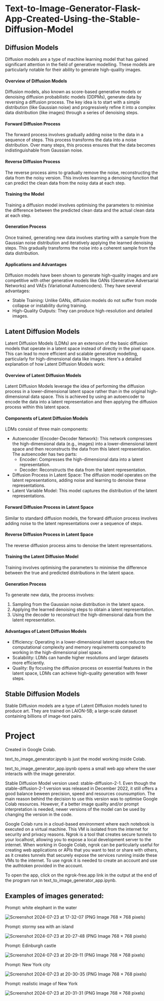 # Text-to-Image-Generator-Flask-App-Created-Using-the-Stable-Diffusion-Model


<h2>Diffusion Models</h2>

Diffusion models are a type of machine learning model that has gained significant attention in the field of generative modelling. These models are particularly notable for their ability to generate high-quality images.

<h4>Overview of Diffusion Models</h4>

Diffusion models, also known as score-based generative models or denoising diffusion probabilistic models (DDPMs), generate data by reversing a diffusion process. The key idea is to start with a simple distribution (like Gaussian noise) and progressively refine it into a complex data distribution (like images) through a series of denoising steps.

<h4>Forward Diffusion Process</h4>

The forward process involves gradually adding noise to the data in a sequence of steps. This process transforms the data into a noise distribution. Over many steps, this process ensures that the data becomes indistinguishable from Gaussian noise.

<h4>Reverse Diffusion Process</h4>

The reverse process aims to gradually remove the noise, reconstructing the data from the noisy version. This involves learning a denoising function that can predict the clean data from the noisy data at each step. 

<h4>Training the Model</h4>

Training a diffusion model involves optimising the parameters to minimise the difference between the predicted clean data and the actual clean data at each step.

<h4>Generation Process</h4>

Once trained, generating new data involves starting with a sample from the Gaussian noise distribution and iteratively applying the learned denoising steps. This gradually transforms the noise into a coherent sample from the data distribution.

<h4>Applications and Advantages</h4>

Diffusion models have been shown to generate high-quality images and are competitive with other generative models like GANs (Generative Adversarial Networks) and VAEs (Variational Autoencoders). They have several advantages:
- Stable Training: Unlike GANs, diffusion models do not suffer from mode collapse or instability during training.
- High-Quality Outputs: They can produce high-resolution and detailed images.


<h2>Latent Diffusion Models</h2>

Latent Diffusion Models (LDMs) are an extension of the basic diffusion models that operate in a latent space instead of directly in the pixel space. This can lead to more efficient and scalable generative modelling, particularly for high-dimensional data like images. Here's a detailed explanation of how Latent Diffusion Models work:

<h4>Overview of Latent Diffusion Models</h4>

Latent Diffusion Models leverage the idea of performing the diffusion process in a lower-dimensional latent space rather than in the original high-dimensional data space. This is achieved by using an autoencoder to encode the data into a latent representation and then applying the diffusion process within this latent space.

<h4>Components of Latent Diffusion Models</h4>

LDMs consist of three main components:
- Autoencoder (Encoder-Decoder Network): This network compresses the high-dimensional data (e.g., images) into a lower-dimensional latent space and then reconstructs the data from this latent representation. The autoencoder has two parts: 
    - Encoder: Compresses the high-dimensional data  into a latent representation.
    - Decoder: Reconstructs the data from the latent representation.
- Diffusion Process in Latent Space: The diffusion model operates on the latent representations, adding noise and learning to denoise these representations.
- Latent Variable Model: This model captures the distribution of the latent representations.


<h4>Forward Diffusion Process in Latent Space</h4>

Similar to standard diffusion models, the forward diffusion process involves adding noise to the latent representations over a sequence of steps.

<h4>Reverse Diffusion Process in Latent Space</h4>

The reverse diffusion process aims to denoise the latent representations.

<h4>Training the Latent Diffusion Model</h4>

Training involves optimising the parameters to minimise the difference between the true and predicted distributions in the latent space.

<h4>Generation Process</h4>

To generate new data, the process involves:
1. Sampling from the Gaussian noise distribution in the latent space.
2. Applying the learned denoising steps to obtain a latent representation.
3. Using the decoder to reconstruct the high-dimensional data from the latent representation.

<h4>Advantages of Latent Diffusion Models</h4>

- Efficiency: Operating in a lower-dimensional latent space reduces the computational complexity and memory requirements compared to working in the high-dimensional pixel space.
- Scalability: LDMs can handle higher resolutions and larger datasets more efficiently.
- Quality: By focusing the diffusion process on essential features in the latent space, LDMs can achieve high-quality generation with fewer steps.


<h2>Stable Diffusion Models</h2>

Stable Diffusion models are a type of Latent DIffusion models tuned to produce art. They are trained on LAION-5B; a large-scale dataset containing billions of image-text pairs.



<h1>Project</h1>

Created in Google Colab.

text_to_image_generator.ipynb is just the model working inside Colab.

text_to_image_generator_app.ipynb opens a small web app where the user interacts with the image generator.

Stable Diffusion Model version used: stable-diffusion-2-1. Even though the stable-diffusion-2-1 version was released in December 2022, it still offers a good balance beween precision, speed and resources counsumption. The main reason behind the decision to use this version was to optimise Google Colab resources. However, if a better image quality and/or prompt interpretation is needed, newer versions of the model can be used by changing the version in the code.

Google Colab runs in a cloud-based environment where each notebook is executed on a virtual machine. This VM is isolated from the internet for security and privacy reasons. Ngrok is a tool that creates secure tunnels to your localhost, allowing you to expose a local development server to the internet. When working in Google Colab, ngrok can be particularly useful for creating web applications or APIs that you want to test or share with others, as it creates tunnels that securely expose the services running inside these VMs to the internet. To use ngrok it is needed to create an account and use the authtoken provided in the account.

To open the app, click on the ngrok-free.app link in the output at the end of the program run in text_to_image_generator_app.ipynb.

<h2>Examples of images generated:</h2>

Prompt: white elephant in the water

![Screenshot 2024-07-23 at 17-32-07 (PNG Image 768 × 768 pixels)](https://github.com/user-attachments/assets/572e0baf-6bc4-48bc-a000-4dbf1d83ace0)


Prompt: stormy sea with an island

![Screenshot 2024-07-23 at 20-27-48 (PNG Image 768 × 768 pixels)](https://github.com/user-attachments/assets/4b823948-03b8-4ef7-908b-5cca301924a7)


Prompt: Edinburgh castle

![Screenshot 2024-07-23 at 20-29-11 (PNG Image 768 × 768 pixels)](https://github.com/user-attachments/assets/acfade24-ba58-4645-8122-de1b7d045adb)


Prompt: New York city

![Screenshot 2024-07-23 at 20-30-35 (PNG Image 768 × 768 pixels)](https://github.com/user-attachments/assets/ccfb679b-4f13-42f0-810a-8fe81c78bfd0)


Prompt: realistic image of New York

![Screenshot 2024-07-23 at 20-31-31 (PNG Image 768 × 768 pixels)](https://github.com/user-attachments/assets/a54cc6fa-6ec6-4617-b4b3-184fa05f1ebd)



